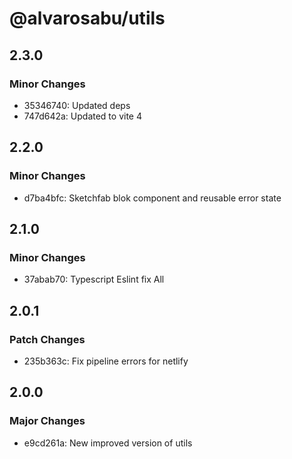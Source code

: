 # @alvarosabu/utils

## 2.3.0

### Minor Changes

- 35346740: Updated deps
- 747d642a: Updated to vite 4

## 2.2.0

### Minor Changes

- d7ba4bfc: Sketchfab blok component and reusable error state

## 2.1.0

### Minor Changes

- 37abab70: Typescript Eslint fix All

## 2.0.1

### Patch Changes

- 235b363c: Fix pipeline errors for netlify

## 2.0.0

### Major Changes

- e9cd261a: New improved version of utils
